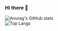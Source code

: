 ### Hi there 👋

![Anurag's GitHub stats](https://github-readme-stats.vercel.app/api?username=netgian&show_icons=true&theme=tokyonight) \
![Top Langs](https://github-readme-stats.vercel.app/api/top-langs/?username=netgian&show_icons=true&theme=dark&layout=compact&langs_count=8)

<!--
**netgian/netgian** is a ✨ _special_ ✨ repository because its `README.md` (this file) appears on your GitHub profile.

Here are some ideas to get you started:

- 🔭 I’m currently working on ...
- 🌱 I’m currently learning ...
- 👯 I’m looking to collaborate on ...
- 🤔 I’m looking for help with ...
- 💬 Ask me about ...
- 📫 How to reach me: ...
- 😄 Pronouns: ...
- ⚡ Fun fact: ...
-->
